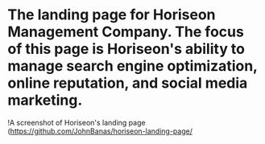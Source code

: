 # The landing page for Horiseon Management Company. The focus of this page is Horiseon's ability to manage search engine optimization, online reputation, and social media marketing. 
!A screenshot of Horiseon's landing page (https://github.com/JohnBanas/horiseon-landing-page/
